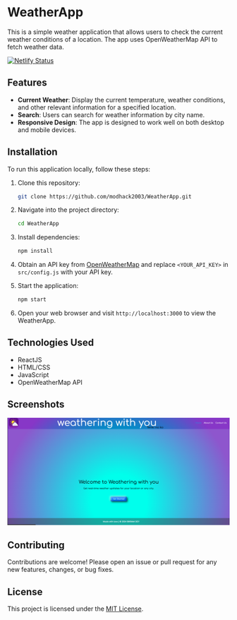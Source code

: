 

# WeatherApp

This is a simple weather application that allows users to check the current weather conditions of a location. The app uses OpenWeatherMap API to fetch weather data.

[![Netlify Status](https://api.netlify.com/api/v1/badges/f55c79a2-302d-42f0-8e22-10e2bf9373fd/deploy-status)](https://app.netlify.com/sites/tenkinoko/deploys)

## Features

- **Current Weather**: Display the current temperature, weather conditions, and other relevant information for a specified location.
- **Search**: Users can search for weather information by city name.
- **Responsive Design**: The app is designed to work well on both desktop and mobile devices.

## Installation

To run this application locally, follow these steps:

1. Clone this repository:
   ```bash
   git clone https://github.com/modhack2003/WeatherApp.git
   ```

2. Navigate into the project directory:
   ```bash
   cd WeatherApp
   ```

3. Install dependencies:
   ```bash
   npm install
   ```

4. Obtain an API key from [OpenWeatherMap](https://openweathermap.org/api) and replace `<YOUR_API_KEY>` in `src/config.js` with your API key.

5. Start the application:
   ```bash
   npm start
   ```

6. Open your web browser and visit `http://localhost:3000` to view the WeatherApp.

## Technologies Used

- ReactJS
- HTML/CSS
- JavaScript
- OpenWeatherMap API

## Screenshots

![WeatherApp Screenshot](./public/Screenshot%202024-05-25%20183714.png)

## Contributing

Contributions are welcome! Please open an issue or pull request for any new features, changes, or bug fixes.

## License

This project is licensed under the [MIT License](https://opensource.org/licenses/MIT).


